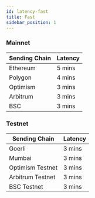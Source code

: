 ```yaml
---
id: latency-fast
title: Fast
sidebar_position: 1
---
```


<!-- 
  GOERLI = 75 secs 1 min
  MUMBAI = 45 secs 1 min
  ARBITRUM_TESTNET = 2 secs
  OPTIMISM_TESTNET = 2 secs
  BSC_TESTNET = 3 secs
  MAINNET = 216 secs 3.6 mins
  POLYGON = 128 secs 2 mins
  ARBITRUM = 2 secs
  OPTIMISM = 2 secs
  BSC = 3 secs
 -->

### Mainnet
| Sending Chain | Latency |
| --- | --- |
| Ethereum | 5 mins |
| Polygon | 4 mins |
| Optimism | 3 mins |
| Arbitrum | 3 mins |
| BSC | 3 mins |

### Testnet

| Sending Chain | Latency |
| --- | --- |
| Goerli | 3 mins |
| Mumbai | 3 mins |
| Optimism Testnet | 3 mins |
| Arbitrum Testnet | 3 mins |
| BSC Testnet | 3 mins |